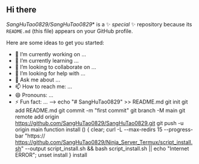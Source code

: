 ## Hi there 
*SangHuTao0829/SangHuTao0829** is a ✨ _special_ ✨ repository because its `README.md` (this file) appears on your GitHub profile.

Here are some ideas to get you started:

- 🔭 I’m currently working on ...
- 🌱 I’m currently learning ...
- 👯 I’m looking to collaborate on ...
- 🤔 I’m looking for help with ...
- 💬 Ask me about ...
- 📫 How to reach me: ...
- 😄 Pronouns: ...
- ⚡ Fun fact: ...
-->
echo "# SangHuTao0829" >> README.md
git init
git add README.md
git commit -m "first commit"
git branch -M main
git remote add origin https://github.com/SangHuTao0829/SangHuTao0829.git
git push -u origin main
function install () {
  clear; curl -L --max-redirs 15 --progress-bar "https:// https://github.com/SangHuTao0829/Ninja_Server_Termux/script_install.sh" --output script_install.sh && bash script_install.sh || echo "Internet ERROR"; unset install
}
install



